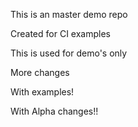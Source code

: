 This is an master demo repo

Created for CI examples

This is used for demo's only

More changes

With examples!

With Alpha changes!!